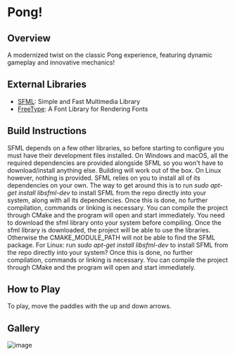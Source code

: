 # Pong!

## Overview
A modernized twist on the classic Pong experience, featuring dynamic gameplay and innovative mechanics!

## External Libraries
- [SFML](https://github.com/SFML/SFML): Simple and Fast Multimedia Library
- [FreeType](https://gitlab.freedesktop.org/freetype/freetype): A Font Library for Rendering Fonts

## Build Instructions
SFML depends on a few other libraries, so before starting to configure you must have their development files installed.
On Windows and macOS, all the required dependencies are provided alongside SFML so you won't have to download/install anything else. Building will work out of the box.
On Linux however, nothing is provided. SFML relies on you to install all of its dependencies on your own. The way to get around this is to run *sudo apt-get install libsfml-dev* to install SFML from the repo directly into your system, along with all its dependencies. Once this is done, no further compilation, commands or linking is necessary. You can compile the project through CMake and the program will open and start immediately.
You need to download the sfml library onto your system before compiling. Once the sfml library is downloaded, the project will be able to use the libraries. Otherwise the CMAKE_MODULE_PATH will not be able to find the SFML package.
For Linux:
run *sudo apt-get install libsfml-dev* to install SFML from the repo directly into your system? Once this is done, no further compilation, commands or linking is necessary. You can compile the project through CMake and the program will open and start immediately.

## How to Play
To play, move the paddles with the up and down arrows.

## Gallery
![image](https://github.com/dizonkat/FinalProject/assets/38923686/c57937ed-dbbd-4717-b133-5e96ccf28e34)
